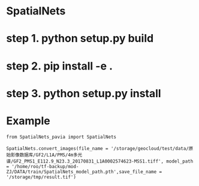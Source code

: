 # SpatialNets


# step 1. python setup.py build
# step 2. pip install -e .
# step 3. python setup.py install

# Example

    from SpatialNets_pavia import SpatialNets 

    SpatialNets.convert_images(file_name = '/storage/geocloud/test/data/原始影像数据库/GF2/L1A/PMS/4m多光谱/GF2_PMS1_E112.9_N23.3_20170831_L1A0002574623-MSS1.tiff', model_path = '/home/roo/tf-backup/mod-ZJ/DATA/train/SpatialNets_model_path.pth',save_file_name = '/storage/tmp/result.tif')